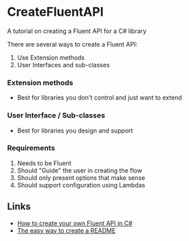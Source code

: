 # CreateFluentAPI
A tutorial on creating a Fluent API for a C# library

There are several ways to create a Fluent API:

  1. Use Extension methods 
  1. User Interfaces and sub-classes
  
### Extension methods
* Best for libraries you don't control and just want to extend
### User Interface / Sub-classes
* Best for libraries you design and support

### Requirements
  1. Needs to be Fluent
  2. Should "Guide" the user in creating the flow
  3. Should only present options that make sense
  4. Should support configuration using Lambdas
  
Links
---
 * [How to create your own Fluent API in C#](https://www.youtube.com/watch?v=1JAdZul-aRQ)
 * [The easy way to create a README](https://readme.so/)
